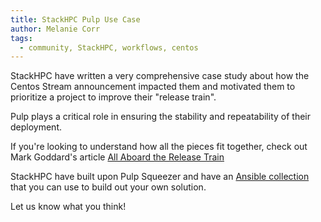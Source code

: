 ```yaml
---
title: StackHPC Pulp Use Case
author: Melanie Corr
tags:
  - community, StackHPC, workflows, centos
---
```


StackHPC have written a very comprehensive case study about how the Centos Stream announcement impacted them and motivated them to prioritize a project to improve their "release train".

Pulp plays a critical role in ensuring the stability and repeatability of their deployment.

If you're looking to understand how all the pieces fit together, check out Mark Goddard's article [All Aboard the Release Train](https://stackhpc.com/all-aboard-the-release-train.html)

StackHPC have built upon Pulp Squeezer and have an [Ansible collection](https://galaxy.ansible.com/stackhpc/pulp) that you can use to build out your own solution.

Let us know what you think!   
